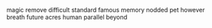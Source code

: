 magic remove difficult standard famous memory nodded pet however breath future acres human parallel beyond